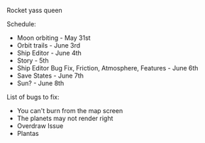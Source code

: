 Rocket yass queen

Schedule:
* Moon orbiting - May 31st
* Orbit trails - June 3rd
* Ship Editor - June 4th
* Story -  5th
* Ship Editor Bug Fix, Friction, Atmosphere, Features - June 6th
* Save States - June 7th
* Sun? - June 8th


List of bugs to fix:
* You can't burn from the map screen
* The planets may not render right
* Overdraw Issue
* Plantas